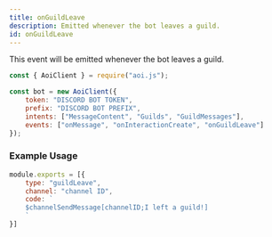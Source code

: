 ```yaml
---
title: onGuildLeave
description: Emitted whenever the bot leaves a guild.
id: onGuildLeave
---
```


This event will be emitted whenever the bot leaves a guild.

```javascript
const { AoiClient } = require("aoi.js");

const bot = new AoiClient({
    token: "DISCORD BOT TOKEN",
    prefix: "DISCORD BOT PREFIX",
    intents: ["MessageContent", "Guilds", "GuildMessages"],
    events: ["onMessage", "onInteractionCreate", "onGuildLeave"]
});
```

### Example Usage

```javascript
module.exports = [{
    type: "guildLeave",
    channel: "channel ID",
    code: `
    $channelSendMessage[channelID;I left a guild!]
    `
}]
```